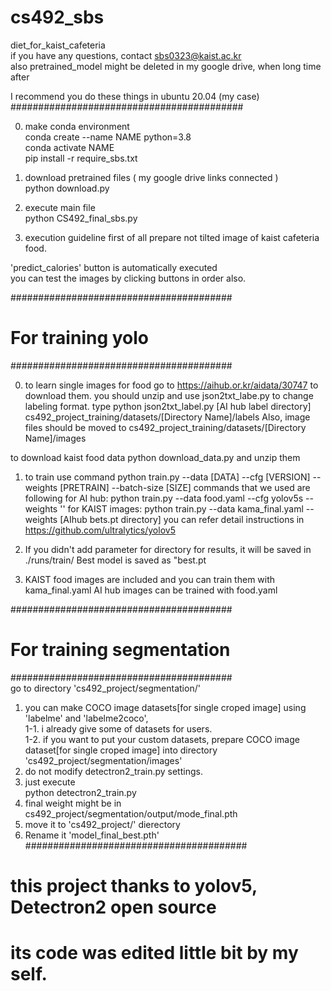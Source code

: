# cs492_sbs
diet_for_kaist_cafeteria  
if you have any questions, contact sbs0323@kaist.ac.kr  
also pretrained_model might be deleted in my google drive, when long time after  

I recommend you do these things in ubuntu 20.04 (my case)  
##########################################  

0. make conda environment   
conda create --name NAME python=3.8  
conda activate NAME  
pip install -r require_sbs.txt  
 
1. download pretrained files ( my google drive links connected )  
python download.py  

2. execute main file  
python CS492_final_sbs.py  

3. execution guideline
first of all prepare not tilted image of kaist cafeteria food.  

'predict_calories' button is automatically executed    
you can test the images by clicking buttons in order also.    

########################################  

# For training yolo 

########################################  

0. to learn single images for food go to https://aihub.or.kr/aidata/30747 to download them.
you should unzip and use json2txt_labe.py to change labeling format.
type python json2txt_label.py [AI hub label directory] cs492_project_training/datasets/[Directory Name]/labels
Also, image files should be moved to cs492_project_training/datasets/[Directory Name]/images

to download kaist food data python download_data.py and unzip them
   
1. to train use command
python train.py --data [DATA] --cfg [VERSION] --weights [PRETRAIN] --batch-size [SIZE]
commands that we used are following
for AI hub: python train.py --data food.yaml --cfg yolov5s --weights '' 
for KAIST images: python train.py --data kama_final.yaml --weights [AIhub bets.pt directory] 
you can refer detail instructions in https://github.com/ultralytics/yolov5

2. If you didn't add parameter for directory for results, it will be saved in ./runs/train/
   Best model is saved as "best.pt
   
3. KAIST food images are included and you can train them with kama_final.yaml
   AI hub images can be trained with food.yaml


########################################  

# For training segmentation  

########################################  
go to directory 'cs492_project/segmentation/'  
1. you can make COCO image datasets[for single croped image] using 'labelme' and 'labelme2coco',   
1-1. i already give some of datasets for users.  
1-2. if you want to put your custom datasets, prepare COCO image dataset[for single croped image] into directory 'cs492_project/segmentation/images'  
2. do not modify detectron2_train.py settings.   
3. just execute  
   python detectron2_train.py  
4. final weight might be in cs492_project/segmentation/output/mode_final.pth  
5. move it to 'cs492_project/' dierectory  
6. Rename it 'model_final_best.pth'  
########################################  

# this project thanks to yolov5, Detectron2 open source    
# its code was edited little bit by my self.  
